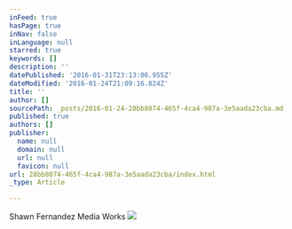```yaml
---
inFeed: true
hasPage: true
inNav: false
inLanguage: null
starred: true
keywords: []
description: ''
datePublished: '2016-01-31T23:13:06.955Z'
dateModified: '2016-01-24T21:09:16.824Z'
title: ''
author: []
sourcePath: _posts/2016-01-24-28bb8074-465f-4ca4-987a-3e5aada23cba.md
published: true
authors: []
publisher:
  name: null
  domain: null
  url: null
  favicon: null
url: 28bb8074-465f-4ca4-987a-3e5aada23cba/index.html
_type: Article

---
```

Shawn Fernandez Media Works
![](https://the-grid-user-content.s3-us-west-2.amazonaws.com/1ef491d5-9012-4173-b305-1eedaa5e5613.png)